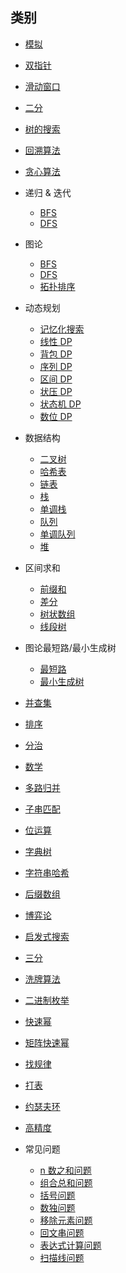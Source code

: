 ## 类别

* [模拟](https://github.com/SharingSource/LogicStack-LeetCode/wiki/%E6%A8%A1%E6%8B%9F)  

* [双指针](https://github.com/SharingSource/LogicStack-LeetCode/wiki/%E5%8F%8C%E6%8C%87%E9%92%88)  

* [滑动窗口](https://github.com/SharingSource/LogicStack-LeetCode/wiki/%E6%BB%91%E5%8A%A8%E7%AA%97%E5%8F%A3)  

* [二分](https://github.com/SharingSource/LogicStack-LeetCode/wiki/%E4%BA%8C%E5%88%86)  

* [树的搜索](https://github.com/SharingSource/LogicStack-LeetCode/wiki/树的搜索)  

* [回溯算法](https://github.com/SharingSource/LogicStack-LeetCode/wiki/%E5%9B%9E%E6%BA%AF%E7%AE%97%E6%B3%95)   

* [贪心算法](https://github.com/SharingSource/LogicStack-LeetCode/wiki/%E8%B4%AA%E5%BF%83%E7%AE%97%E6%B3%95) 

* 递归 & 迭代
   * [BFS](https://github.com/SharingSource/LogicStack-LeetCode/wiki/BFS)  
   * [DFS](https://github.com/SharingSource/LogicStack-LeetCode/wiki/DFS)  

* 图论
   * [BFS](https://github.com/SharingSource/LogicStack-LeetCode/wiki/图论-BFS)  
   * [DFS](https://github.com/SharingSource/LogicStack-LeetCode/wiki/图论-DFS)   
   * [拓扑排序](https://github.com/SharingSource/LogicStack-LeetCode/wiki/图论-拓扑排序)  

* 动态规划 
   * [记忆化搜索](https://github.com/SharingSource/LogicStack-LeetCode/wiki/记忆化搜索)  
   * [线性 DP](https://github.com/SharingSource/LogicStack-LeetCode/wiki/%E7%BA%BF%E6%80%A7-DP)
   * [背包 DP](https://github.com/SharingSource/LogicStack-LeetCode/wiki/背包-DP)
   * [序列 DP](https://github.com/SharingSource/LogicStack-LeetCode/wiki/序列-DP)
   * [区间 DP](https://github.com/SharingSource/LogicStack-LeetCode/wiki/区间-DP)
   * [状压 DP](https://github.com/SharingSource/LogicStack-LeetCode/wiki/状压-DP)
   * [状态机 DP](https://github.com/SharingSource/LogicStack-LeetCode/wiki/状态机-DP)
   * [数位 DP](https://github.com/SharingSource/LogicStack-LeetCode/wiki/数位-DP)

* 数据结构
   * [二叉树](https://github.com/SharingSource/LogicStack-LeetCode/wiki/二叉树) 
   * [哈希表](https://github.com/SharingSource/LogicStack-LeetCode/wiki/%E5%93%88%E5%B8%8C%E8%A1%A8)  
   * [链表](https://github.com/SharingSource/LogicStack-LeetCode/wiki/%E9%93%BE%E8%A1%A8)   
   * [栈](https://github.com/SharingSource/LogicStack-LeetCode/wiki/栈) 
   * [单调栈](https://github.com/SharingSource/LogicStack-LeetCode/wiki/单调栈) 
   * [队列](https://github.com/SharingSource/LogicStack-LeetCode/wiki/队列) 
   * [单调队列](https://github.com/SharingSource/LogicStack-LeetCode/wiki/单调队列) 
   * [堆](https://github.com/SharingSource/LogicStack-LeetCode/wiki/%E5%A0%86)   

* 区间求和
   * [前缀和](https://github.com/SharingSource/LogicStack-LeetCode/wiki/前缀和)
   * [差分](https://github.com/SharingSource/LogicStack-LeetCode/wiki/差分)
   * [树状数组](https://github.com/SharingSource/LogicStack-LeetCode/wiki/树状数组)
   * [线段树](https://github.com/SharingSource/LogicStack-LeetCode/wiki/线段树)

* 图论最短路/最小生成树
   * [最短路](https://github.com/SharingSource/LogicStack-LeetCode/wiki/最短路)  
   * [最小生成树](https://github.com/SharingSource/LogicStack-LeetCode/wiki/最小生成树)   

* [并查集](https://github.com/SharingSource/LogicStack-LeetCode/wiki/并查集)

* [排序](https://github.com/SharingSource/LogicStack-LeetCode/wiki/排序)

* [分治](https://github.com/SharingSource/LogicStack-LeetCode/wiki/%E5%88%86%E6%B2%BB)  

* [数学](https://github.com/SharingSource/LogicStack-LeetCode/wiki/数学)

* [多路归并](https://github.com/SharingSource/LogicStack-LeetCode/wiki/%E5%A4%9A%E8%B7%AF%E5%BD%92%E5%B9%B6)   

* [子串匹配](https://github.com/SharingSource/LogicStack-LeetCode/wiki/%E5%AD%90%E4%B8%B2%E5%8C%B9%E9%85%8D)   

* [位运算](https://github.com/SharingSource/LogicStack-LeetCode/wiki/位运算) 

* [字典树](https://github.com/SharingSource/LogicStack-LeetCode/wiki/字典树) 

* [字符串哈希](https://github.com/SharingSource/LogicStack-LeetCode/wiki/字符串哈希) 

* [后缀数组](https://github.com/SharingSource/LogicStack-LeetCode/wiki/后缀数组) 

* [博弈论](https://github.com/SharingSource/LogicStack-LeetCode/wiki/博弈论) 

* [启发式搜索](https://github.com/SharingSource/LogicStack-LeetCode/wiki/启发式搜索) 

* [三分](https://github.com/SharingSource/LogicStack-LeetCode/wiki/三分) 

* [洗牌算法](https://github.com/SharingSource/LogicStack-LeetCode/wiki/洗牌算法) 

* [二进制枚举](https://github.com/SharingSource/LogicStack-LeetCode/wiki/二进制枚举) 

* [快速幂](https://github.com/SharingSource/LogicStack-LeetCode/wiki/快速幂) 

* [矩阵快速幂](https://github.com/SharingSource/LogicStack-LeetCode/wiki/矩阵快速幂) 

* [找规律](https://github.com/SharingSource/LogicStack-LeetCode/wiki/找规律)

* [打表](https://github.com/SharingSource/LogicStack-LeetCode/wiki/打表)

* [约瑟夫环](https://github.com/SharingSource/LogicStack-LeetCode/wiki/约瑟夫环)

* [高精度](https://github.com/SharingSource/LogicStack-LeetCode/wiki/高精度)

* 常见问题
   * [n 数之和问题](https://github.com/SharingSource/LogicStack-LeetCode/wiki/n-数之和)   
   * [组合总和问题](https://github.com/SharingSource/LogicStack-LeetCode/wiki/组合总和)   
   * [括号问题](https://github.com/SharingSource/LogicStack-LeetCode/wiki/%E6%8B%AC%E5%8F%B7%E9%97%AE%E9%A2%98)   
   * [数独问题](https://github.com/SharingSource/LogicStack-LeetCode/wiki/%E6%95%B0%E7%8B%AC%E9%97%AE%E9%A2%98)   
   * [移除元素问题](https://github.com/SharingSource/LogicStack-LeetCode/wiki/%E6%95%B0%E7%BB%84%E7%A7%BB%E9%99%A4%E5%85%83%E7%B4%A0%E9%97%AE%E9%A2%98)  
   * [回文串问题](https://github.com/SharingSource/LogicStack-LeetCode/wiki/%E5%9B%9E%E6%96%87%E4%B8%B2%E9%97%AE%E9%A2%98)
   * [表达式计算问题](https://github.com/SharingSource/LogicStack-LeetCode/wiki/表达式计算)
   * [扫描线问题](https://github.com/SharingSource/LogicStack-LeetCode/wiki/扫描线)
